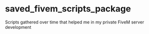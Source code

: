 # saved_fivem_scripts_package
Scripts gathered over time that helped me in my private FiveM server development
